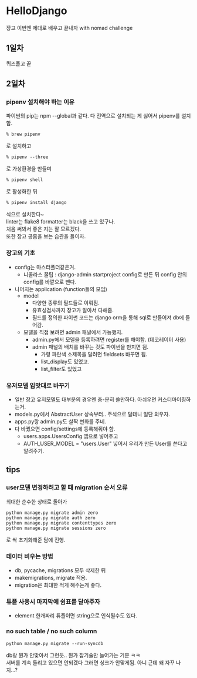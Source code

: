 # HelloDjango
장고 이번엔 제대로 배우고 끝내자 with nomad challenge

## 1일차
퀴즈풀고 끝

## 2일차
### pipenv 설치해야 하는 이유
파이썬의 pip는 npm --global과 같다. 다 전역으로 설치되는 게 싫어서 pipenv를 설치함.
```
% brew pipenv
```
로 설치하고

```
% pipenv --three
```
로 가상환경을 만들며


```
% pipenv shell
```
로 활성화한 뒤

```
% pipenv install django
```
식으로 설치한다~  
linter는 flake8 formatter는 black을 쓰고 있구나.  
처음 써봐서 좋은 지는 잘 모르겠다.  
또한 장고 공홈을 보는 습관을 들이자.  

### 장고의 기초
- config는 마스터폴더같은거.
  - 니콜라스 꿀팁 : django-admin startproject config로 만든 뒤 config 안의 config를 바깥으로 뺀다.
- 나머지는 application (function들의 모임)
  - model
    - 다양한 종류의 필드들로 이뤄짐.
    - 유효성검사까지 장고가 알아서 다해줌.
    - 필드를 정의한 파이썬 코드는 django orm을 통해 sql로 만들어져 db에 들어감.
  - 모델을 직접 보려면 admin 패널에서 가능했지.
    - admin.py에서 모델을 등록하려면 register를 해야함. (데코레이터 사용)
    - admin 패널의 배치를 바꾸는 것도 파이썬을 만지면 됨.
      - 가령 파란색 소제목을 달려면 fieldsets 바꾸면 됨.
      - list_display도 있었고.
      - list_filter도 있었고

### 유저모델 입맛대로 바꾸기
- 일반 장고 유저모델도 대부분의 경우엔 충-분히 쓸만하다. 아쉬우면 커스터마이징하는거.
- models.py에서 AbstractUser 상속부터.. 주석으로 달테니 일단 외우자.
- apps.py랑 admin.py도 살짝 변화를 주네.
- 다 바꿨으면 config/settings에 등록해줘야 함.
  - users.apps.UsersConfig 앱으로 넣어주고
  - AUTH_USER_MODEL = "users.User" 넣어서 우리가 만든 User를 쓴다고 알려주기.
  
  
## tips
### user모델 변경하려고 할 때 migration 순서 오류
최대한 순수한 상태로 돌아가
```
python manage.py migrate admin zero
python manage.py migrate auth zero
python manage.py migrate contenttypes zero
python manage.py migrate sessions zero
```
로 싹 초기화해준 담에 진행.

### 데이터 비우는 방법
- db, pycache, migrations 모두 삭제한 뒤
- makemigrations, migrate 적용.
- migration은 최대한 적게 해주는게 좋다.

### 튜플 사용시 마지막에 쉼표를 달아주자
- element 한개짜리 튜플이면 string으로 인식될수도 있다.

### no such table / no such column
```
python manage.py migrate --run-syncdb
```
db랑 뭔가 안맞아서 그런듯.. 뭔가 잡기술만 늘어가는 기분 ㅋㅋ  
서버를 계속 돌리고 있으면 안되겠다 그러면 싱크가 안맞게됨.
아니 근데 왜 자꾸 나지...?